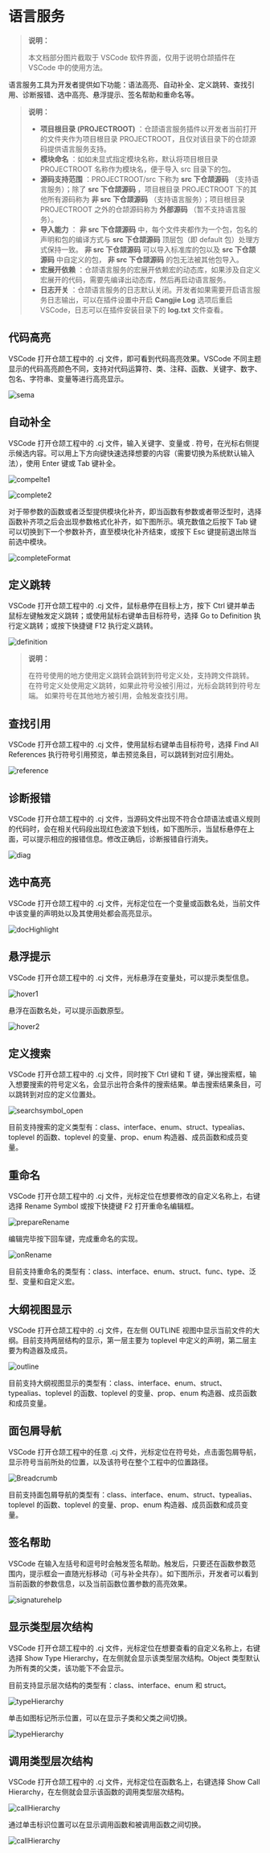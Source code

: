 
# 语言服务

> **说明：**
> 
> 本文档部分图片截取于 VSCode 软件界面，仅用于说明仓颉插件在 VSCode 中的使用方法。

语言服务工具为开发者提供如下功能：语法高亮、自动补全、定义跳转、查找引用、诊断报错、选中高亮、悬浮提示、签名帮助和重命名等。

> **说明：**
> 
>   * **项目根目录 \(PROJECTROOT\)** ：仓颉语言服务插件以开发者当前打开的文件夹作为项目根目录 PROJECTROOT，且仅对该目录下的仓颉源码提供语言服务支持。
>   * **模块命名** ：如如未显式指定模块名称，默认将项目根目录 PROJECTROOT 名称作为模块名，便于导入 src 目录下的包。
>   * **源码支持范围** ：PROJECTROOT/src 下称为 **src 下仓颉源码** （支持语言服务）；除了 **src 下仓颉源码** ，项目根目录 PROJECTROOT 下的其他所有源码称为 **非 src 下仓颉源码** （支持语言服务）；项目根目录 PROJECTROOT 之外的仓颉源码称为 **外部源码** （暂不支持语言服务）。
>   * **导入能力** ： **非 src 下仓颉源码** 中，每个文件夹都作为一个包，包名的声明和包的编译方式与 **src 下仓颉源码** 顶层包（即 default 包）处理方式保持一致。 **非 src 下仓颉源码** 可以导入标准库的包以及 **src 下仓颉源码** 中自定义的包， **非 src 下仓颉源码** 的包无法被其他包导入。
>   * **宏展开依赖** ：仓颉语言服务的宏展开依赖宏的动态库，如果涉及自定义宏展开的代码，需要先编译出动态库，然后再启动语言服务。
>   * **日志开关** ：仓颉语言服务的日志默认关闭。开发者如果需要开启语言服务日志输出，可以在插件设置中开启 **Cangjie Log** 选项后重启 VSCode，日志可以在插件安装目录下的 **log.txt** 文件查看。
> 

## 代码高亮

VSCode 打开仓颉工程中的 .cj 文件，即可看到代码高亮效果。VSCode 不同主题显示的代码高亮颜色不同，支持对代码运算符、类、注释、函数、关键字、数字、包名、字符串、变量等进行高亮显示。

![sema](./images/sema.png)

## 自动补全

VSCode 打开仓颉工程中的 .cj 文件，输入关键字、变量或 . 符号，在光标右侧提示候选内容。可以用上下方向键快速选择想要的内容（需要切换为系统默认输入法），使用 Enter 键或 Tab 键补全。

![compelte1](./images/complete1.png)

![complete2](./images/complete2.png)

对于带参数的函数或者泛型提供模块化补齐，即当函数有参数或者带泛型时，选择函数补齐项之后会出现参数格式化补齐，如下图所示。填充数值之后按下 Tab 键可以切换到下一个参数补齐，直至模块化补齐结束，或按下 Esc 键提前退出除当前选中模块。

![completeFormat](./images/completeFormat.png)

## 定义跳转

VSCode 打开仓颉工程中的 .cj 文件，鼠标悬停在目标上方，按下 Ctrl 键并单击鼠标左键触发定义跳转；或使用鼠标右键单击目标符号，选择 Go to Definition 执行定义跳转；或按下快捷键 F12 执行定义跳转。

![definition](./images/definition.png)

> **说明：**
> 
> 在符号使用的地方使用定义跳转会跳转到符号定义处，支持跨文件跳转。 在符号定义处使用定义跳转，如果此符号没被引用过，光标会跳转到符号左端。 如果符号在其他地方被引用，会触发查找引用。

## 查找引用

VSCode 打开仓颉工程中的 .cj 文件，使用鼠标右键单击目标符号，选择 Find All References 执行符号引用预览，单击预览条目，可以跳转到对应引用处。

![reference](./images/reference.png)

## 诊断报错

VSCode 打开仓颉工程中的 .cj 文件，当源码文件出现不符合仓颉语法或语义规则的代码时，会在相关代码段出现红色波浪下划线，如下图所示，当鼠标悬停在上面，可以提示相应的报错信息。修改正确后，诊断报错自行消失。

![diag](./images/diag.png)

## 选中高亮

VSCode 打开仓颉工程中的 .cj 文件，光标定位在一个变量或函数名处，当前文件中该变量的声明处以及其使用处都会高亮显示。

![docHighlight](./images/docHighlight.png)

## 悬浮提示

VSCode 打开仓颉工程中的 .cj 文件，光标悬浮在变量处，可以提示类型信息。

![hover1](./images/hover1.png)

悬浮在函数名处，可以提示函数原型。

![hover2](./images/hover2.png)

## 定义搜索

VSCode 打开仓颉工程中的 .cj 文件，同时按下 Ctrl 键和 T 键，弹出搜索框，输入想要搜索的符号定义名，会显示出符合条件的搜索结果。单击搜索结果条目，可以跳转到对应的定义位置处。

![searchsymbol_open](./images/searchsymbol_open.png)

目前支持搜索的定义类型有：class、interface、enum、struct、typealias、toplevel 的函数、toplevel 的变量、prop、enum 构造器、成员函数和成员变量。

## 重命名

VSCode 打开仓颉工程中的 .cj 文件，光标定位在想要修改的自定义名称上，右键选择 Rename Symbol 或按下快捷键 F2 打开重命名编辑框。

![prepareRename](./images/prepareRename.png)

编辑完毕按下回车键，完成重命名的实现。

![onRename](./images/onRename.png)

目前支持重命名的类型有：class、interface、enum、struct、func、type、泛型、变量和自定义宏。

## 大纲视图显示

VSCode 打开仓颉工程中的 .cj 文件，在左侧 OUTLINE 视图中显示当前文件的大纲。目前支持两层结构的显示，第一层主要为 toplevel 中定义的声明，第二层主要为构造器及成员。

![outline](./images/outline.png)

目前支持大纲视图显示的类型有：class、interface、enum、struct、typealias、toplevel 的函数、toplevel 的变量、prop、enum 构造器、成员函数和成员变量。

## 面包屑导航

VSCode 打开仓颉工程中的任意 .cj 文件，光标定位在符号处，点击面包屑导航，显示符号当前所处的位置，以及该符号在整个工程中的位置路径。

![Breadcrumb](./images/Breadcrumb.png)

目前支持面包屑导航的类型有：class、interface、enum、struct、typealias、toplevel 的函数、toplevel 的变量、prop、enum 构造器、成员函数和成员变量。

## 签名帮助

VSCode 在输入左括号和逗号时会触发签名帮助。触发后，只要还在函数参数范围内，提示框会一直随光标移动（可与补全共存）。如下图所示，开发者可以看到当前函数的参数信息，以及当前函数位置参数的高亮效果。

![signaturehelp](./images/signaturehelp.png)

## 显示类型层次结构

VSCode 打开仓颉工程中的 .cj 文件，光标定位在想要查看的自定义名称上，右键选择 Show Type Hierarchy，在左侧就会显示该类型层次结构。Object 类型默认为所有类的父类，该功能下不会显示。

目前支持显示层次结构的类型有：class、interface、enum 和 struct。

![typeHierarchy](./images/typeHierarchy1.png)

单击如图标记所示位置，可以在显示子类和父类之间切换。

![typeHierarchy](./images/typeHierarchy1.png)

## 调用类型层次结构

VSCode 打开仓颉工程中的 .cj 文件，光标定位在函数名上，右键选择 Show Call Hierarchy，在左侧就会显示该函数的调用类型层次结构。

![callHierarchy](./images/callHierarchy1.png)

通过单击标识位置可以在显示调用函数和被调用函数之间切换。

![callHierarchy](./images/callHierarchy1.png)